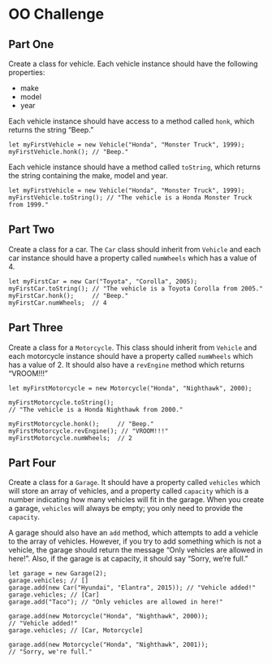 # OO Challenge

## Part One

Create a class for vehicle. Each vehicle instance should have the following properties:

-   make
-   model
-   year

Each vehicle instance should have access to a method called `honk`, which returns the string “Beep.”

```
let myFirstVehicle = new Vehicle("Honda", "Monster Truck", 1999);
myFirstVehicle.honk(); // "Beep."
```

Each vehicle instance should have a method called `toString`, which returns the string containing the make, model and year.

```
let myFirstVehicle = new Vehicle("Honda", "Monster Truck", 1999);
myFirstVehicle.toString(); // "The vehicle is a Honda Monster Truck from 1999."
```

## Part Two

Create a class for a car. The `Car` class should inherit from `Vehicle` and each car instance should have a property called `numWheels` which has a value of 4.

```
let myFirstCar = new Car("Toyota", "Corolla", 2005);
myFirstCar.toString(); // "The vehicle is a Toyota Corolla from 2005."
myFirstCar.honk();     // "Beep."
myFirstCar.numWheels;  // 4
```

## Part Three

Create a class for a `Motorcycle`. This class should inherit from `Vehicle` and each motorcycle instance should have a property called `numWheels` which has a value of 2. It should also have a `revEngine` method which returns “VROOM!!!”

```
let myFirstMotorcycle = new Motorcycle("Honda", "Nighthawk", 2000);

myFirstMotorcycle.toString();
// "The vehicle is a Honda Nighthawk from 2000."

myFirstMotorcycle.honk();     // "Beep."
myFirstMotorcycle.revEngine(); // "VROOM!!!"
myFirstMotorcycle.numWheels;  // 2
```

## Part Four

Create a class for a `Garage`. It should have a property called `vehicles` which will store an array of vehicles, and a property called `capacity` which is a number indicating how many vehicles will fit in the garage. When you create a garage, `vehicles` will always be empty; you only need to provide the `capacity`.

A garage should also have an `add` method, which attempts to add a vehicle to the array of vehicles. However, if you try to add something which is not a vehicle, the garage should return the message “Only vehicles are allowed in here!”. Also, if the garage is at capacity, it should say “Sorry, we’re full.”

```
let garage = new Garage(2);
garage.vehicles; // []
garage.add(new Car("Hyundai", "Elantra", 2015)); // "Vehicle added!"
garage.vehicles; // [Car]
garage.add("Taco"); // "Only vehicles are allowed in here!"

garage.add(new Motorcycle("Honda", "Nighthawk", 2000));
// "Vehicle added!"
garage.vehicles; // [Car, Motorcycle]

garage.add(new Motorcycle("Honda", "Nighthawk", 2001));
// "Sorry, we're full."
```
